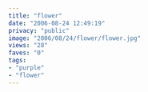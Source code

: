```yaml
---
title: "flower"
date: "2006-08-24 12:49:19"
privacy: "public"
image: "2006/08/24/flower/flower.jpg"
views: "28"
faves: "0"
tags:
- "purple"
- "flower"
---
```


